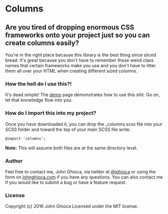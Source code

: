 # Columns

## Are you tired of dropping enormous CSS frameworks onto your project just so you can create columns easily?

You're in the right place because this library is the best thing since sliced bread. It's great because you don't have to remember those weird class names that certain frameworks make you use and you don't have to litter them all over your HTML when creating different sized columns.

### How the hell do I use this?!

It's dead simple! The [demo](demo.html) page demonstrates how to use this shit. Go on, let that knowledge flow into you.

### How do I import this into my project?

Once you have downloaded it, you can drop the _columns.scss file into your SCSS folder and toward the top of your main SCSS file write:

`@import 'columns';`

**Note:** This will assume both files are at the same directory level.

### Author

Feel free to contact me, John Ghioca, via twitter at [@jghioca](https://twitter.com/jghioca) or using the form on [johnghioca.com](http://johnghioca.com/) if you have any questions. You can also contact me if you would like to submit a bug or have a feature request.

### License

Copyright (c) 2016 John Ghioca Licensed under the MIT license.

